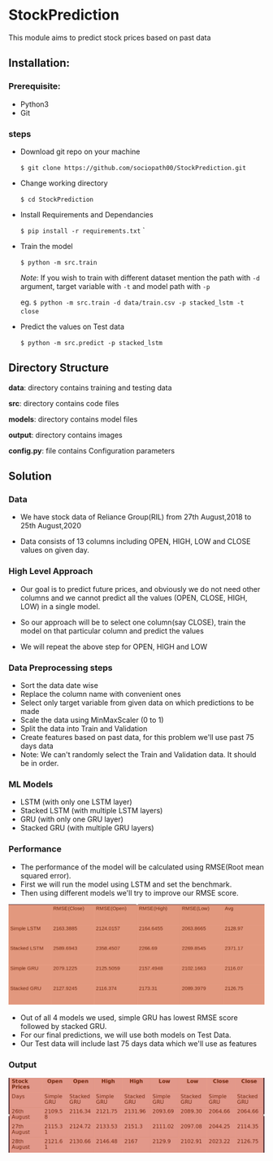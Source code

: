 # StockPrediction
  This module aims to predict stock prices based on past data
  

## Installation:

### Prerequisite:
- Python3
- Git

### steps

- Download git repo on your machine

    `$ git clone https://github.com/sociopath00/StockPrediction.git`


- Change working directory

    `$ cd StockPrediction`
    
    
- Install Requirements and Dependancies

    `$ pip install -r requirements.txt`
`


- Train the model

    `$ python -m src.train`
    
    *Note*: If you wish to train with different dataset mention the path with `-d` argument, target variable with `-t` and model path with `-p`
    
    eg.  `$ python -m src.train -d data/train.csv -p stacked_lstm -t close`
    

- Predict the values on Test data

     `$ python -m src.predict -p stacked_lstm`
     
## Directory Structure
**data**:  directory contains training and testing data

**src**:   directory contains code files

**models**: directory contains model files

**output**: directory contains images

**config.py**: file contains Configuration parameters

     
     
## Solution

### Data

- We have stock data of Reliance Group(RIL) from 27th August,2018 to 25th August,2020  

- Data consists of 13 columns including OPEN, HIGH, LOW and CLOSE values on given day.

### High Level Approach

- Our goal is to predict future prices, and obviously we do not need other columns and 
  we cannot predict all the values (OPEN, CLOSE, HIGH, LOW) in a single model.

- So our approach will be to select one column(say CLOSE), 
  train the model on that particular column and predict the values
  
- We will repeat the above step for OPEN, HIGH and LOW  
 
### Data Preprocessing steps

- Sort the data date wise
- Replace the column name with convenient ones
- Select only target variable from given data on which predictions to be made
- Scale the data using MinMaxScaler (0 to 1)
- Split the data into Train and Validation
- Create features based on past data, for this problem we'll use past 75 days data
- Note: We can't randomly select the Train and Validation data. It should be in order.

### ML Models
- LSTM (with only one LSTM layer)
- Stacked LSTM (with multiple LSTM layers)
- GRU (with only one GRU layer)
- Stacked GRU (with multiple GRU layers)

### Performance
- The performance of the model will be calculated using RMSE(Root mean squared error).
- First we will run the model using LSTM and set the benchmark.
- Then using different models we'll try to improve our RMSE score.


![Performance](./output/performance.png)


- Out of all 4 models we used, simple GRU has lowest RMSE score followed by stacked GRU.
- For our final predictions, we will use both models on Test Data.
- Our Test data will include last 75 days data which we'll use as features

### Output

![Output](./output/output.png)


